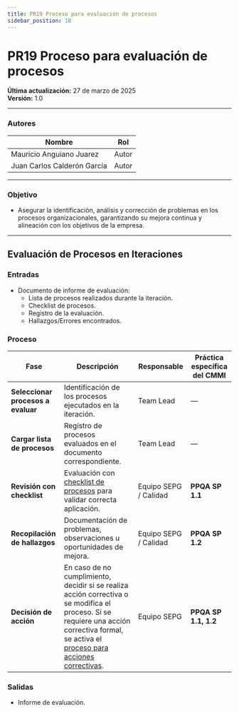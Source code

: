 ```yaml
---
title: PR19 Proceso para evaluación de procesos
sidebar_position: 18
---
```


# PR19 Proceso para evaluación de procesos

**Última actualización:** 27 de marzo de 2025  
**Versión:** 1.0

---

### Autores

| Nombre                      | Rol   |
| --------------------------- | ----- |
| Mauricio Anguiano Juarez    | Autor |
| Juan Carlos Calderón García | Autor |

---

### Objetivo

- Asegurar la identificación, análisis y corrección de problemas en los procesos organizacionales, garantizando su mejora continua y alineación con los objetivos de la empresa.

---

## **Evaluación de Procesos en Iteraciones**

### **Entradas**
- Documento de informe de evaluación:  
    - Lista de procesos realizados durante la iteración.  
    - Checklist de procesos.  
    - Registro de la evaluación.  
    - Hallazgos/Errores encontrados.

### Proceso

| Fase | Descripción | Responsable | Práctica específica del CMMI |
|------|-------------|-------------|------------------------------|
| **Seleccionar procesos a evaluar** | Identificación de los procesos ejecutados en la iteración. | Team Lead | — |
| **Cargar lista de procesos** | Registro de procesos evaluados en el documento correspondiente. | Team Lead | — |
| **Revisión con checklist** | Evaluación con [checklist de procesos](/docs/recursos/CL1-Checklist-Procesos) para validar correcta aplicación. | Equipo SEPG / Calidad | **PPQA SP 1.1** |
| **Recopilación de hallazgos** | Documentación de problemas, observaciones u oportunidades de mejora. | Equipo SEPG / Calidad | **PPQA SP 1.2** |
| **Decisión de acción** | En caso de no cumplimiento, decidir si se realiza acción correctiva o se modifica el proceso. Si se requiere una acción correctiva formal, se activa el [proceso para acciones correctivas](/docs/procesos/PR18-proceso-acciones-correctivas). | Equipo SEPG | **PPQA SP 1.1, 1.2** |

### Salidas
- Informe de evaluación.



